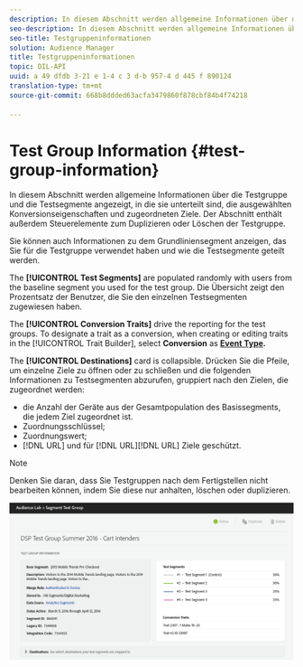 ```yaml
---
description: In diesem Abschnitt werden allgemeine Informationen über die Testgruppe und die Testsegmente angezeigt, in die sie unterteilt sind, die ausgewählten Konversionseigenschaften und zugeordneten Ziele. Der Abschnitt enthält außerdem Steuerelemente zum Duplizieren oder Löschen der Testgruppe.
seo-description: In diesem Abschnitt werden allgemeine Informationen über die Testgruppe und die Testsegmente angezeigt, in die sie unterteilt sind, die ausgewählten Konversionseigenschaften und zugeordneten Ziele. Der Abschnitt enthält außerdem Steuerelemente zum Duplizieren oder Löschen der Testgruppe.
seo-title: Testgruppeninformationen
solution: Audience Manager
title: Testgruppeninformationen
topic: DIL-API
uuid: a 49 dfdb 3-21 e 1-4 c 3 d-b 957-4 d 445 f 890124
translation-type: tm+mt
source-git-commit: 668b8ddded63acfa3479860f878cbf84b4f74218

---
```



# Test Group Information {#test-group-information}

In diesem Abschnitt werden allgemeine Informationen über die Testgruppe und die Testsegmente angezeigt, in die sie unterteilt sind, die ausgewählten Konversionseigenschaften und zugeordneten Ziele. Der Abschnitt enthält außerdem Steuerelemente zum Duplizieren oder Löschen der Testgruppe.

Sie können auch Informationen zu dem Grundliniensegment anzeigen, das Sie für die Testgruppe verwendet haben und wie die Testsegmente geteilt werden.

The **[!UICONTROL Test Segments]** are populated randomly with users from the baseline segment you used for the test group. Die Übersicht zeigt den Prozentsatz der Benutzer, die Sie den einzelnen Testsegmenten zugewiesen haben.

The **[!UICONTROL Conversion Traits]** drive the reporting for the test groups. To designate a trait as a conversion, when creating or editing traits in the [!UICONTROL Trait Builder], select **Conversion** as **[Event Type](../../features/traits/create-onboarded-rule-based-traits.md).**

The **[!UICONTROL Destinations]** card is collapsible. Drücken Sie die Pfeile, um einzelne Ziele zu öffnen oder zu schließen und die folgenden Informationen zu Testsegmenten abzurufen, gruppiert nach den Zielen, die zugeordnet werden:

* die Anzahl der Geräte aus der Gesamtpopulation des Basissegments, die jedem Ziel zugeordnet ist.
* Zuordnungsschlüssel;
* Zuordnungswert;
* [!DNL URL] und für [!DNL URL][!DNL URL] Ziele geschützt.

>[!NOTE]
>
>Denken Sie daran, dass Sie Testgruppen nach dem Fertigstellen nicht bearbeiten können, indem Sie diese nur anhalten, löschen oder duplizieren.

![](assets/test-groups-information.PNG)